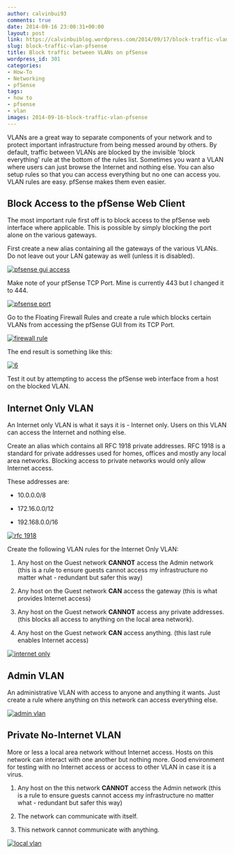 ```yaml
---
author: calvinbui93
comments: true
date: 2014-09-16 23:00:31+00:00
layout: post
link: https://calvinbuiblog.wordpress.com/2014/09/17/block-traffic-vlan-pfsense/
slug: block-traffic-vlan-pfsense
title: Block traffic between VLANs on pfSense
wordpress_id: 301
categories:
- How-To
- Networking
- pfSense
tags:
- how to
- pfsense
- vlan
images: 2014-09-16-block-traffic-vlan-pfsense
---
```


VLANs are a great way to separate components of your network and to protect important infrastructure from being messed around by others. By default, traffic between VLANs are blocked by the invisible 'block everything' rule at the bottom of the rules list. Sometimes you want a VLAN where users can just browse the Internet and nothing else. You can also setup rules so that you can access everything but no one can access you. VLAN rules are easy. pfSense makes them even easier.

<!-- more -->


## Block Access to the pfSense Web Client


The most important rule first off is to block access to the pfSense web interface where applicable. This is possible by simply blocking the port alone on the various gateways.

First create a new alias containing all the gateways of the various VLANs. Do not leave out your LAN gateway as well (unless it is disabled).

[![pfsense gui access](http://calvinbuiblog.files.wordpress.com/2014/09/34.png)](http://calvinbuiblog.files.wordpress.com/2014/09/34.png)

Make note of your pfSense TCP Port. Mine is currently 443 but I changed it to 444.

[![pfsense port](http://calvinbuiblog.files.wordpress.com/2014/09/52.png)](http://calvinbuiblog.files.wordpress.com/2014/09/52.png)

Go to the Floating Firewall Rules and create a rule which blocks certain VLANs from accessing the pfSense GUI from its TCP Port.

[![firewall rule](http://calvinbuiblog.files.wordpress.com/2014/09/7.png)](http://calvinbuiblog.files.wordpress.com/2014/09/7.png)

The end result is something like this:

[![6](http://calvinbuiblog.files.wordpress.com/2014/09/62.png)](http://calvinbuiblog.files.wordpress.com/2014/09/62.png)

Test it out by attempting to access the pfSense web interface from a host on the blocked VLAN.


## Internet Only VLAN


An Internet only VLAN is what it says it is - Internet only. Users on this VLAN can access the Internet and nothing else.

Create an alias which contains all RFC 1918 private addresses. RFC 1918 is a standard for private addresses used for homes, offices and mostly any local area networks. Blocking access to private networks would only allow Internet access.

These addresses are:



	
  * 10.0.0.0/8

	
  * 172.16.0.0/12

	
  * 192.168.0.0/16


[![rfc 1918](http://calvinbuiblog.files.wordpress.com/2014/09/8.png)](http://calvinbuiblog.files.wordpress.com/2014/09/8.png)

Create the following VLAN rules for the Internet Only VLAN:



	
  1. Any host on the Guest network **CANNOT** access the Admin network (this is a rule to ensure guests cannot access my infrastructure no matter what - redundant but safer this way)

	
  2. Any host on the Guest network **CAN** access the gateway (this is what provides Internet access)

	
  3. Any host on the Guest network **CANNOT** access any private addresses. (this blocks all access to anything on the local area network).

	
  4. Any host on the Guest network **CAN** access anything. (this last rule enables Internet access)


[![internet only](http://calvinbuiblog.files.wordpress.com/2014/09/9.png)](http://calvinbuiblog.files.wordpress.com/2014/09/9.png)


## Admin VLAN


An administrative VLAN with access to anyone and anything it wants. Just create a rule where anything on this network can access everything else.

[![admin vlan](http://calvinbuiblog.files.wordpress.com/2014/09/101.png)](http://calvinbuiblog.files.wordpress.com/2014/09/101.png)


## Private No-Internet VLAN


More or less a local area network without Internet access. Hosts on this network can interact with one another but nothing more. Good environment for testing with no Internet access or access to other VLAN in case it is a virus.



	
  1. Any host on the this network **CANNOT** access the Admin network (this is a rule to ensure guests cannot access my infrastructure no matter what - redundant but safer this way)

	
  2. The network can communicate with itself.

	
  3. This network cannot communicate with anything.


[![local vlan](http://calvinbuiblog.files.wordpress.com/2014/09/111.png)](http://calvinbuiblog.files.wordpress.com/2014/09/111.png)
